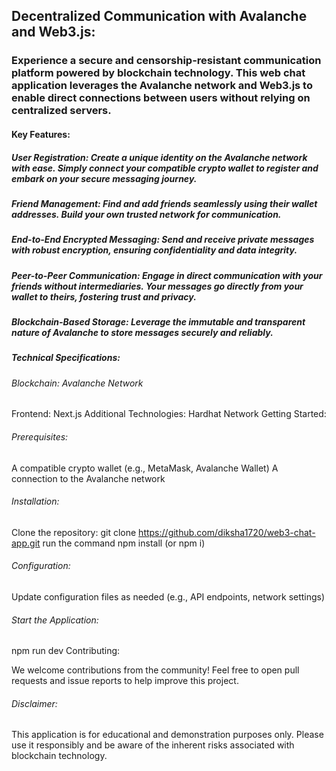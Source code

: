 ## Decentralized Communication with Avalanche and Web3.js:


### Experience a secure and censorship-resistant communication platform powered by blockchain technology. This web chat application leverages the Avalanche network and Web3.js to enable direct connections between users without relying on centralized servers.



#### Key Features:

##### User Registration: Create a unique identity on the Avalanche network with ease. Simply connect your compatible crypto wallet to register and embark on your secure messaging journey.

##### Friend Management: Find and add friends seamlessly using their wallet addresses. Build your own trusted network for communication.

##### End-to-End Encrypted Messaging: Send and receive private messages with robust encryption, ensuring confidentiality and data integrity.

##### Peer-to-Peer Communication: Engage in direct communication with your friends without intermediaries. Your messages go directly from your wallet to theirs, fostering trust and privacy.

##### Blockchain-Based Storage: Leverage the immutable and transparent nature of Avalanche to store messages securely and reliably.


##### Technical Specifications:

###### Blockchain: Avalanche Network
Frontend: Next.js
Additional Technologies: Hardhat Network
Getting Started:

###### Prerequisites:
A compatible crypto wallet (e.g., MetaMask, Avalanche Wallet)
A connection to the Avalanche network

###### Installation:
Clone the repository: git clone https://github.com/diksha1720/web3-chat-app.git
run the command npm install (or npm i)

###### Configuration:
Update configuration files as needed (e.g., API endpoints, network settings)

###### Start the Application:
npm run dev
Contributing:

We welcome contributions from the community! Feel free to open pull requests and issue reports to help improve this project.

###### Disclaimer:

This application is for educational and demonstration purposes only. Please use it responsibly and be aware of the inherent risks associated with blockchain technology.
